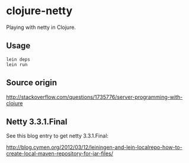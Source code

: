 # clojure-netty
Playing with netty in Clojure.

## Usage
    lein deps
    lein run

## Source origin
http://stackoverflow.com/questions/1735776/server-programming-with-clojure

## Netty 3.3.1.Final
See this blog entry to get netty 3.3.1.Final:

http://blog.cymen.org/2012/03/12/leiningen-and-lein-localrepo-how-to-create-local-maven-repository-for-jar-files/
